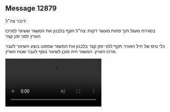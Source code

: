 ## Message 12879

דובר צה"ל:

בסגירת מעגל תוך פחות מעשר דקות: צה"ל תקף בלבנון את המשגר ששיגר למרכז הארץ לפני זמן קצר

כלי טיס של חיל האוויר תקף לפני זמן קצר בלבנון את המשגר שממנו בוצע השיגור לעבר מרכז הארץ.
המשגר היה מוכן לשיגור נוסף לעבר שטח הארץ.

![Video](https://data.iron-swords.co.il/2024/October/21/https://data.iron-swords.co.il/2024/October/21/12879/12879_media.mp4)
